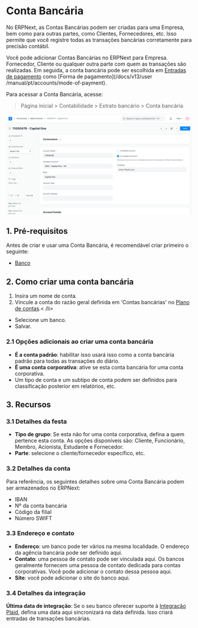 # Conta Bancária


No ERPNext, as Contas Bancárias podem ser criadas para uma Empresa, bem como para outras partes, como Clientes, Fornecedores, etc. Isso permite que você registre todas as transações bancárias corretamente para precisão contábil.


Você pode adicionar Contas Bancárias no ERPNext para Empresa. Fornecedor, Cliente ou qualquer outra parte com quem as transações são realizadas. Em seguida, a conta bancária pode ser escolhida em [Entradas de pagamento](/docs/pt/accounts/payment-entry) como [Forma de pagamento](/docs/v13/user /manual/pt/accounts/mode-of-payment).


Para acessar a Conta Bancária, acesse:



> 
> Página inicial > Contabilidade > Extrato bancário > Conta bancária
> 
> 
> 


![Bank Account](/files/bank-account.png)


## 1. Pré-requisitos


Antes de criar e usar uma Conta Bancária, é recomendável criar primeiro o seguinte:


* [Banco](/docs/pt/accounts/bank)


## 2. Como criar uma conta bancária


1. Insira um nome de conta.
2. Vincule a conta do razão geral definida em 'Contas bancárias' no [Plano de contas](/docs/pt/accounts/chart-of-accounts).< /li>
- Selecione um banco.
- Salvar.


### 2.1 Opções adicionais ao criar uma conta bancária


* **É a conta padrão**: habilitar isso usará isso como a conta bancária padrão para todas as transações do diário.
* **É uma conta corporativa**: ative se esta conta bancária for uma conta corporativa.
* Um tipo de conta e um subtipo de conta podem ser definidos para classificação posterior em relatórios, etc.


## 3. Recursos


### 3.1 Detalhes da festa


* **Tipo de grupo**: Se esta não for uma conta corporativa, defina a quem pertence esta conta. As opções disponíveis são: Cliente, Funcionário, Membro, Acionista, Estudante e Fornecedor.
* **Parte**: selecione o cliente/fornecedor específico, etc.


### 3.2 Detalhes da conta


Para referência, os seguintes detalhes sobre uma Conta Bancária podem ser armazenados no ERPNext:


* IBAN
* Nº da conta bancária
* Código da filial
* Número SWIFT


### 3.3 Endereço e contato


* **Endereço**: um banco pode ter vários na mesma localidade. O endereço da agência bancária pode ser definido aqui.
* **Contato**: uma pessoa de contato pode ser vinculada aqui. Os bancos geralmente fornecem uma pessoa de contato dedicada para contas corporativas. Você pode adicionar o contato dessa pessoa aqui.
* **Site**: você pode adicionar o site do banco aqui.


### 3.4 Detalhes da integração


**Última data de integração**: Se o seu banco oferecer suporte à [Integração Plaid](/docs/pt/erpnext_integration/plaid_integration), defina uma data aqui sincronizará na data definida. Isso criará entradas de transações bancárias.

